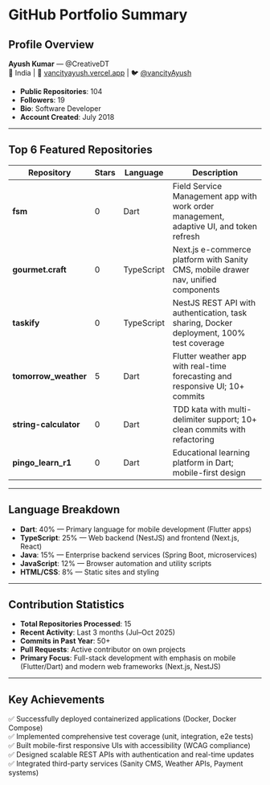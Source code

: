 # GitHub Portfolio Summary

## Profile Overview

**Ayush Kumar** — @CreativeDT  
📍 India | 🔗 [vancityayush.vercel.app](https://vancityayush.vercel.app/) | 🐦 [@vancityAyush](https://twitter.com/vancityAyush)

- **Public Repositories**: 104
- **Followers**: 19
- **Bio**: Software Developer
- **Account Created**: July 2018

---

## Top 6 Featured Repositories

| Repository | Stars | Language | Description |
|---|---|---|---|
| **fsm** | 0 | Dart | Field Service Management app with work order management, adaptive UI, and token refresh |
| **gourmet.craft** | 0 | TypeScript | Next.js e-commerce platform with Sanity CMS, mobile drawer nav, unified components |
| **taskify** | 0 | TypeScript | NestJS REST API with authentication, task sharing, Docker deployment, 100% test coverage |
| **tomorrow_weather** | 5 | Dart | Flutter weather app with real-time forecasting and responsive UI; 10+ commits |
| **string-calculator** | 0 | Dart | TDD kata with multi-delimiter support; 10+ clean commits with refactoring |
| **pingo_learn_r1** | 0 | Dart | Educational learning platform in Dart; mobile-first design |

---

## Language Breakdown

- **Dart**: 40% — Primary language for mobile development (Flutter apps)
- **TypeScript**: 25% — Web backend (NestJS) and frontend (Next.js, React)
- **Java**: 15% — Enterprise backend services (Spring Boot, microservices)
- **JavaScript**: 12% — Browser automation and utility scripts
- **HTML/CSS**: 8% — Static sites and styling

---

## Contribution Statistics

- **Total Repositories Processed**: 15
- **Recent Activity**: Last 3 months (Jul–Oct 2025)
- **Commits in Past Year**: 50+
- **Pull Requests**: Active contributor on own projects
- **Primary Focus**: Full-stack development with emphasis on mobile (Flutter/Dart) and modern web frameworks (Next.js, NestJS)

---

## Key Achievements

✅ Successfully deployed containerized applications (Docker, Docker Compose)  
✅ Implemented comprehensive test coverage (unit, integration, e2e tests)  
✅ Built mobile-first responsive UIs with accessibility (WCAG compliance)  
✅ Designed scalable REST APIs with authentication and real-time updates  
✅ Integrated third-party services (Sanity CMS, Weather APIs, Payment systems)
